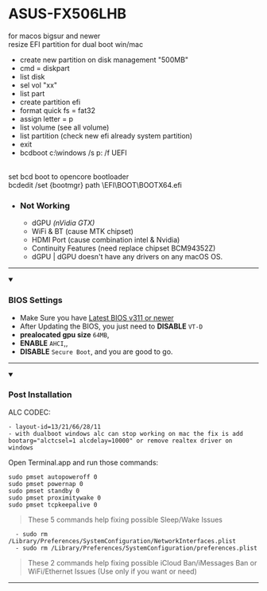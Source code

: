 # ASUS-FX506LHB
for macos bigsur and newer<br>
resize EFI partition for dual boot win/mac<br>
- create new partition on disk management "500MB"
- cmd = diskpart
- list disk
- sel vol "xx"
- list part
- create partition efi
- format quick fs = fat32
- assign letter = p
- list volume (see all volume)
- list partition (check new efi already system partition)
- exit
- bcdboot c:\windows /s p: /f UEFI

<br>
set bcd boot to opencore bootloader <br>
bcdedit /set {bootmgr} path \EFI\BOOT\BOOTX64.efi

- ### **Not Working**
    - dGPU *(nVidia GTX)*
    - WiFi & BT (cause MTK chipset)
    - HDMI Port (cause combination intel & Nvidia)
    - Continuity Features (need replace chipset BCM94352Z)
    - dGPU | dGPU doesn't have any drivers on any macOS OS.

 ---
    
</details>
<!-- BOOTABLE END -->
<!-- BIOS START -->
<details open>
<summary><h3>BIOS Settings</h3></summary>
 
- Make Sure you have [Latest BIOS v311 or newer]([https://www.asus.com/supportonly/FX504GE/HelpDesk_BIOS/](https://www.asus.com/supportonly/fx506lhb/helpdesk_bios/))
- After Updating the BIOS, you just need to **DISABLE** `VT-D`
- **prealocated gpu size** `64MB`,
- **ENABLE** `AHCI`,,
- **DISABLE** `Secure Boot`, and you are good to go.
---
 
</details>

<!-- BIOS END -->

<!-- POST-INSTALL START-->

<details open>
  <summary><h3>Post Installation</h3></summary>

ALC CODEC:
~~~
- layout-id=13/21/66/28/11
- with dualboot windows alc can stop working on mac the fix is add bootarg="alctcsel=1 alcdelay=10000" or remove realtex driver on windows
~~~
 
Open Terminal.app and run those commands:
~~~
sudo pmset autopoweroff 0
sudo pmset powernap 0
sudo pmset standby 0
sudo pmset proximitywake 0
sudo pmset tcpkeepalive 0
~~~
>These 5 commands help fixing possible Sleep/Wake Issues
  
~~~
  - sudo rm /Library/Preferences/SystemConfiguration/NetworkInterfaces.plist
  - sudo rm /Library/Preferences/SystemConfiguration/preferences.plist
~~~
>These 2 commands help fixing possible iCloud Ban/iMessages Ban or WiFi/Ethernet Issues (Use only if you want or need)

---

</details>
<!-- POST-INSTALL END -->
